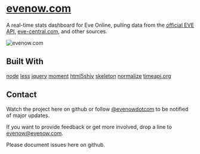 # [evenow.com](http://www.evenow.com)

A real-time stats dashboard for Eve Online, pulling data from the [official EVE API](http://wiki.eveonline.com/en/wiki/EVE_API_Functions), [eve-central.com](http://dev.eve-central.com/evec-api/start), and other sources.

![evenow.com](http://www.evenow.com/img/screenshot.png)

## Built With

[node](https://github.com/joyent/node)
[less](https://github.com/cloudhead/less.js)
[jquery](https://github.com/jquery/jquery)
[moment](https://github.com/timrwood/moment/)
[html5shiv](https://github.com/aFarkas/html5shiv)
[skeleton](https://github.com/dhgamache/Skeleton)
[normalize](https://github.com/necolas/normalize.css)
[timeapi.org](http://www.timeapi.org/)

## Contact

Watch the project here on github or follow [@evenowdotcom](http://www.twitter.com/evenowdotcom) to be notified of major updates.

If you want to provide feedback or get more involved, drop a line to [evenow@evenow.com](mailto:evenow@evenow.com).

Please document issues here on github.